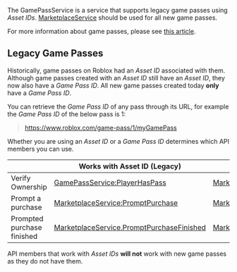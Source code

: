 The GamePassService is a service that supports legacy game passes using _Asset
IDs_. [MarketplaceService](https://create.roblox.com/docs/reference/engine/classes/MarketplaceService) should be used for all new game passes.

For more information about game passes, please see [this article][1].

## Legacy Game Passes

Historically, game passes on Roblox had an _Asset ID_ associated with them.
Although game passes created with an _Asset ID_ still have an _Asset ID_, they
now also have a _Game Pass ID_. All new game passes created today **only**
have a _Game Pass ID_.

You can retrieve the _Game Pass ID_ of any pass through its URL, for example
the _Game Pass ID_ of the below pass is 1:

> https://www.roblox.com/game-pass/1/myGamePass

Whether you are using an _Asset ID_ or a _Game Pass ID_ determines which API
members you can use.

|                            | Works with Asset ID (Legacy)                                                                                     | Works with Game Pass ID (Current)                                                                                                |
| -------------------------- | ---------------------------------------------------------------------------------------------------------------- | -------------------------------------------------------------------------------------------------------------------------------- |
| Verify Ownership           | [GamePassService:PlayerHasPass](/reference/engine/classes/GamePassService#PlayerHasPass)                         | [MarketplaceService:UserOwnsGamePassAsync](/reference/engine/classes/MarketplaceService#UserOwnsGamePassAsync)                   |
| Prompt a purchase          | [MarketplaceService:PromptPurchase](/reference/engine/classes/MarketplaceService#PromptPurchase)                 | [MarketplaceService:PromptGamePassPurchase](/reference/engine/classes/MarketplaceService#PromptGamePassPurchase)                 |
| Prompted purchase finished | [MarketplaceService.PromptPurchaseFinished](/reference/engine/classes/MarketplaceService#PromptPurchaseFinished) | [MarketplaceService.PromptGamePassPurchaseFinished](/reference/engine/classes/MarketplaceService#PromptGamePassPurchaseFinished) |


API members that work with _Asset IDs_ **will not** work with new game passes
as they do not have them.

[1]: https://developer.roblox.com/articles/Game-Passes-One-Time-Purchases